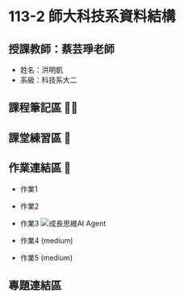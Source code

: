 # 113-2 師大科技系資料結構
## 授課教師：蔡芸琤老師
- 姓名：洪明凱
- 系級：科技系大二

## 課程筆記區 ✍🏻

## 課堂練習區 📖

## 作業連結區 📝
- 作業1
  
- 作業2
  
- 作業3
  ![成長思維AI Agent](https://github.com/user-attachments/assets/a9b2eb6d-03c3-41fe-8faa-710c822cdc8e)
- 作業4 (medium)
- 作業5 (medium)

## 專題連結區

